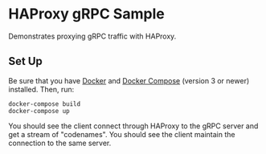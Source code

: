 # HAProxy gRPC Sample

Demonstrates proxying gRPC traffic with HAProxy.

## Set Up

Be sure that you have [Docker](https://docs.docker.com/v17.12/install/) and [Docker Compose](https://docs.docker.com/compose/install/) (version 3 or newer) installed. Then, run:

```
docker-compose build
docker-compose up
```

You should see the client connect through HAProxy to the gRPC server and get a stream of "codenames".
You should see the client maintain the connection to the same server.
